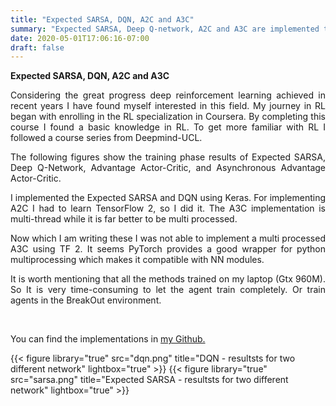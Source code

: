 ```yaml
---
title: "Expected SARSA, DQN, A2C and A3C"
summary: "Expected SARSA, Deep Q-network, A2C and A3C are implemented to solve the Cartpole problem using TensorFlow2"
date: 2020-05-01T17:06:16-07:00
draft: false
---
```

**Expected SARSA, DQN, A2C and A3C**

<div style="text-align:justify"> Considering the great progress deep reinforcement learning achieved in recent years I have found myself interested in this field. My journey in RL began with enrolling in the RL specialization in Coursera. By completing this course I found a basic knowledge in RL. To get more familiar with RL I followed a course series from Deepmind-UCL.

The following figures show the training phase results of Expected SARSA, Deep Q-Network, Advantage Actor-Critic, and Asynchronous Advantage Actor-Critic. 

I implemented the Expected SARSA and DQN using Keras. For implementing A2C I had to learn TensorFlow 2, so I did it. The A3C implementation is multi-thread while it is far better to be multi processed. 

Now which I am writing these I was not able to implement a multi processed A3C using TF 2. It seems PyTorch provides a good wrapper for python multiprocessing which makes it compatible with NN modules.

It is worth mentioning that all the methods trained on my laptop (Gtx 960M). So It is very time-consuming to let the agent train completely. Or train agents in the BreakOut environment.  </div>
<br>
<div style="text-align:justify">You can find the implementations in <a href="https://github.com/HosseinSheikhi/Cartpole">my Github.</a></div>




{{< figure library="true" src="dqn.png" title="DQN - resultsts for two different network" lightbox="true" >}}
{{< figure library="true" src="sarsa.png" title="Expected SARSA - resultsts for two different network" lightbox="true" >}}
